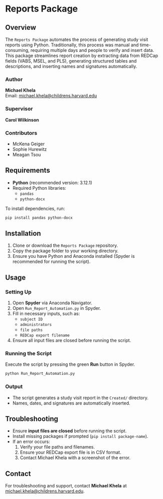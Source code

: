 # Reports Package

## Overview
The `Reports Package` automates the process of generating study visit reports using Python. Traditionally, this process was manual and time-consuming, requiring multiple days and people to verify and insert data. This package streamlines report creation by extracting data from REDCap fields (VABS, MSEL, and PLS), generating structured tables and descriptions, and inserting names and signatures automatically.

### Author
**Michael Khela**  
Email: [michael.khela@childrens.harvard.edu](mailto:michael.khela99@gmail.com)

### Supervisor
**Carol Wilkinson**

### Contributors
- McKena Geiger  
- Sophie Hurewitz  
- Meagan Tsou 

## Requirements
- **Python** (recommended version: 3.12.1)
- Required Python libraries:
  - `pandas`
  - `python-docx`

To install dependencies, run:
```sh
pip install pandas python-docx
```

## Installation
1. Clone or download the `Reports Package` repository.
2. Copy the package folder to your working directory.
3. Ensure you have Python and Anaconda installed (Spyder is recommended for running the script).

## Usage
### Setting Up
1. Open **Spyder** via Anaconda Navigator.
2. Open `Run_Report_Automation.py` in Spyder.
3. Fill in necessary inputs, such as:
   - `subject ID`
   - `administrators`
   - `file paths`
   - `REDCap export filename`
4. Ensure all input files are closed before running the script.

### Running the Script
Execute the script by pressing the green **Run** button in Spyder.
```sh
python Run_Report_Automation.py
```
### Output
- The script generates a study visit report in the `Created/` directory.
- Names, dates, and signatures are automatically inserted.

## Troubleshooting
- Ensure **input files are closed** before running the script.
- Install missing packages if prompted (`pip install package-name`).
- If an error occurs:
  1. Verify your file paths and filenames.
  2. Ensure your REDCap export file is in CSV format.
  3. Contact Michael Khela with a screenshot of the error.

## Contact
For troubleshooting and support, contact **Michael Khela** at [michael.khela@childrens.harvard.edu](mailto:michael.khela99@gmail.com).


